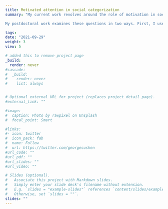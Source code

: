 ```yaml
---
title: Motivated attention in social categorization
summary: "My current work revolves around the role of motivation in social categorization. I examine how motivations stemming from structural inequalities and shared schemas can influence the way we organize the social world through attention (Allidina & Cunningham, 2023, PSPR). Rather than assuming that people simply divide the social world into the most salient categories available to them, this work aims to uncover how the very categories we form can perpetuate systemic inequalities. 

My postdoctoral work examines these questions in two ways. First, I use similarity perceptions to examine the relative weight perceivers place on dimensions like race, gender, and age when making sense of others. Second, I use artificial social groups to understand the causal effects of motivations and the mechanisms through which they act on attention."

tags:
date: "2021-09-29"
weight: 3
view: 5

# added this to remove project page
_build:
  render: never
#cascade:
#  _build:
#    render: never
#    list: always


# Optional external URL for project (replaces project detail page).
#external_link: ""

#image:
#  caption: Photo by rawpixel on Unsplash
#  focal_point: Smart

#links:
#- icon: twitter
#  icon_pack: fab
#  name: Follow
#  url: https://twitter.com/georgecushen
#url_code: ""
#url_pdf: ""
#url_slides: ""
#url_video: ""

# Slides (optional).
#   Associate this project with Markdown slides.
#   Simply enter your slide deck's filename without extension.
#   E.g. `slides = "example-slides"` references `content/slides/example-slides.md`.
#   Otherwise, set `slides = ""`.
slides: ""
---
```


